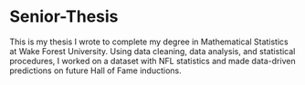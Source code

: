 # Senior-Thesis
This is my thesis I wrote to complete my degree in Mathematical Statistics at Wake Forest University. Using data cleaning, data analysis, and statistical procedures, I worked on a dataset with NFL statistics and made data-driven predictions on future Hall of Fame inductions.
